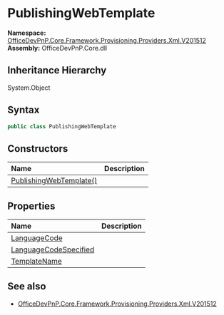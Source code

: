 # PublishingWebTemplate
  

**Namespace:** [OfficeDevPnP.Core.Framework.Provisioning.Providers.Xml.V201512](OfficeDevPnP.Core.Framework.Provisioning.Providers.Xml.V201512.md)  
**Assembly:** OfficeDevPnP.Core.dll  
## Inheritance Hierarchy
System.Object  
## Syntax
```C#
public class PublishingWebTemplate
```
## Constructors
|**Name**|**Description**|
|:-----|:-----|
| [PublishingWebTemplate()](OfficeDevPnP.Core.Framework.Provisioning.Providers.Xml.V201512.PublishingWebTemplate.ctor1.md) |  
## Properties
|**Name**|**Description**|
|:-----|:-----|
| [LanguageCode](OfficeDevPnP.Core.Framework.Provisioning.Providers.Xml.V201512.PublishingWebTemplate.LanguageCode.md) | 
| [LanguageCodeSpecified](OfficeDevPnP.Core.Framework.Provisioning.Providers.Xml.V201512.PublishingWebTemplate.LanguageCodeSpecified.md) | 
| [TemplateName](OfficeDevPnP.Core.Framework.Provisioning.Providers.Xml.V201512.PublishingWebTemplate.TemplateName.md) | 
## See also
- [OfficeDevPnP.Core.Framework.Provisioning.Providers.Xml.V201512](OfficeDevPnP.Core.Framework.Provisioning.Providers.Xml.V201512.md)
